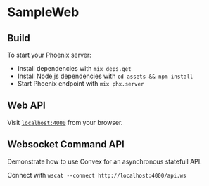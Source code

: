 # SampleWeb

## Build

To start your Phoenix server:

  * Install dependencies with `mix deps.get`
  * Install Node.js dependencies with `cd assets && npm install`
  * Start Phoenix endpoint with `mix phx.server`


## Web API

Visit [`localhost:4000`](http://localhost:4000) from your browser.


## Websocket Command API

Demonstrate how to use Convex for an asynchronous statefull API.

Connect with `wscat --connect http://localhost:4000/api.ws`
